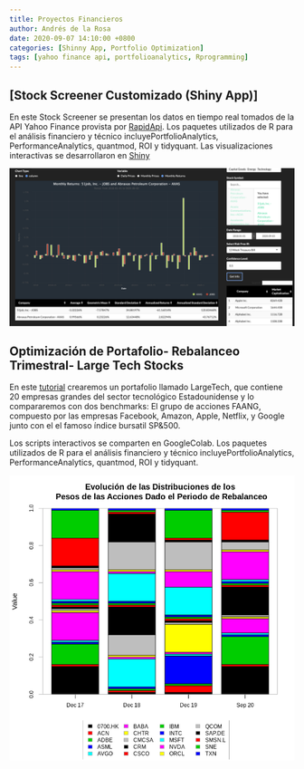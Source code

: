 ```yaml
---
title: Proyectos Financieros
author: Andrés de la Rosa
date: 2020-09-07 14:10:00 +0800
categories: [Shinny App, Portfolio Optimization]
tags: [yahoo finance api, portfolioanalytics, Rprogramming]
---
```



## [Stock Screener Customizado (Shiny App)]
En este Stock Screener se presentan los  datos en tiempo real tomados de la API Yahoo Finance provista por [RapidApi](https://rapidapi.com/apidojo/api/yahoo-finance1). Los paquetes utilizados de R para el análisis financiero y técnico incluyePortfolioAnalytics, PerformanceAnalytics, quantmod, ROI y tidyquant. Las visualizaciones interactivas se desarrollaron en [Shiny](https://shiny.rstudio.com/)


<img src="assets/img/proyectos_financieros/ProyectosFinancieros2.png?raw=true"/>


## Optimización de Portafolio- Rebalanceo Trimestral- Large Tech Stocks
En este [tutorial](https://colab.research.google.com/drive/1YpOxkUqQVz27eg7XOQH4VzbbJ61kKRGj?usp=sharing) crearemos un portafolio llamado LargeTech, que contiene 20 empresas grandes del sector tecnológico Estadounidense y lo compararemos con dos benchmarks: El grupo de acciones FAANG, compuesto por las empresas Facebook, Amazon, Apple, Netflix, y  Google junto con el  el famoso índice bursatil SP&500.  

Los scripts interactivos se comparten en GoogleColab. Los paquetes utilizados de R para el análisis financiero y técnico incluyePortfolioAnalytics, PerformanceAnalytics, quantmod, ROI y tidyquant.


<img src="assets/img/proyectos_financieros/pesos.png?raw=true"/>

